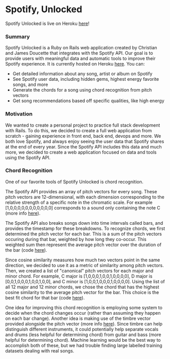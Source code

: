# Spotify, Unlocked
Spotify Unlocked is live on Heroku [here](https://spotify-unlocked.herokuapp.com/)!

### Summary
Spotify Unlocked is a Ruby on Rails web application created by Christian and James Doucette that integrates with the Spotify API. Our goal is to provide users with meaningful data and automatic tools to improve their Spotify experience. It is currently hosted on Heroku [here](https://spotify-unlocked.herokuapp.com/). You can:
- Get detailed information about any song, artist or album on Spotify
- See Spotify user data, including hidden gems, highest energy favorite songs, and more
- Generate the chords for a song using chord recognition from pitch vectors
- Get song recommendations based off specific qualities, like high energy

### Motivation
We wanted to create a personal project to practice full stack development with Rails. To do this, we decided to create a full web application from scratch - gaining experience in front end, back end, devops and more. We both love Spotify, and always enjoy seeing the user data that Spotify shares at the end of every year. Since the Spotify API includes this data and much more, we decided to create a web application focused on data and tools using the Spotify API.

### Chord Recognition
One of our favorite tools of Spotify Unlocked is chord recognition.

The Spotify API provides an array of pitch vectors for every song. These pitch vectors are 12-dimensional, with each dimension corresponding to the relative strength of a specific note in the chromatic scale. For example [1,0,0,0,0,0,0,0,0,0,0,0] corresponds to a sound only containing the note C (more info [here](https://developer.spotify.com/documentation/web-api/reference/tracks/get-audio-analysis/#pitch)).

The Spotify API also breaks songs down into time intervals called bars, and provides the timestamp for these breakdowns. To recognize chords, we first determined the pitch vector for each bar. This is a sum of the pitch vectors occuring during that bar, weighted by how long they co-occur. This weighted sum then represent the average pitch vector over the duration of the bar (code [here](https://github.com/christian-doucette/cnjmusic/blob/a86d0cc22f4d34b2bdbff0beb56e0a7f2196e4ed/app/controllers/songs_controller.rb#L65)).

Since cosine similarity measures how much two vectors point in the same direction, we decided to use it as a metric of similarity among pitch vectors. Then, we created a list of "canonical" pitch vectors for each major and minor chord. For example, C major is [1,0,0,0,1,0,0,1,0,0,0,0], D major is [0,0,1,0,0,0,1,0,0,1,0,0], and C minor is [1,0,0,1,0,0,0,1,0,0,0,0]. Using the list of all 12 major and 12 minor chords, we chose the chord that has the highest cosine similarity to the average pitch vector for the bar. This choice is the best fit chord for that bar (code [here](https://github.com/christian-doucette/cnjmusic/blob/a86d0cc22f4d34b2bdbff0beb56e0a7f2196e4ed/app/controllers/songs_controller.rb#L147)).

One idea for improving this chord recognition is employing some system to decide when the chord changes occur (rather than assuming they happen on each bar change). Another idea is making use of the timbre vector provided alongside the pitch vector (more info [here](https://developer.spotify.com/documentation/web-api/reference/tracks/get-audio-analysis/#timbre)). Since timbre can help distinguish different instruments, it could potentially help separate vocals and drums (less helpful for determining chord) from guitar and bass (more helpful for determining chord). Machine learning would be the best way to accomplish both of these, but we had trouble finding large labelled training datasets dealing with real songs.
